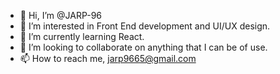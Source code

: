 - 👋 Hi, I’m @JARP-96
- 👀 I’m interested in Front End development and UI/UX design.
- 🌱 I’m currently learning React.
- 💞️ I’m looking to collaborate on anything that I can be of use.
- 📫 How to reach me, jarp9665@gmail.com

<!---
JARP-96/JARP-96 is a ✨ special ✨ repository because its `README.md` (this file) appears on your GitHub profile.
You can click the Preview link to take a look at your changes.
--->
